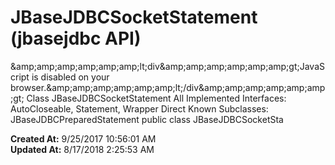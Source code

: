 # JBaseJDBCSocketStatement (jbasejdbc API)

&amp;amp;amp;amp;amp;amp;amp;lt;div&amp;amp;amp;amp;amp;amp;amp;gt;JavaScript is disabled on your browser.&amp;amp;amp;amp;amp;amp;amp;lt;/div&amp;amp;amp;amp;amp;amp;amp;gt; Class JBaseJDBCSocketStatement All Implemented Interfaces: AutoCloseable, Statement, Wrapper Direct Known Subclasses: JBaseJDBCPreparedStatement public class JBaseJDBCSocketSta  

**Created At:** 9/25/2017 10:56:01 AM  
**Updated At:** 8/17/2018 2:25:53 AM  

